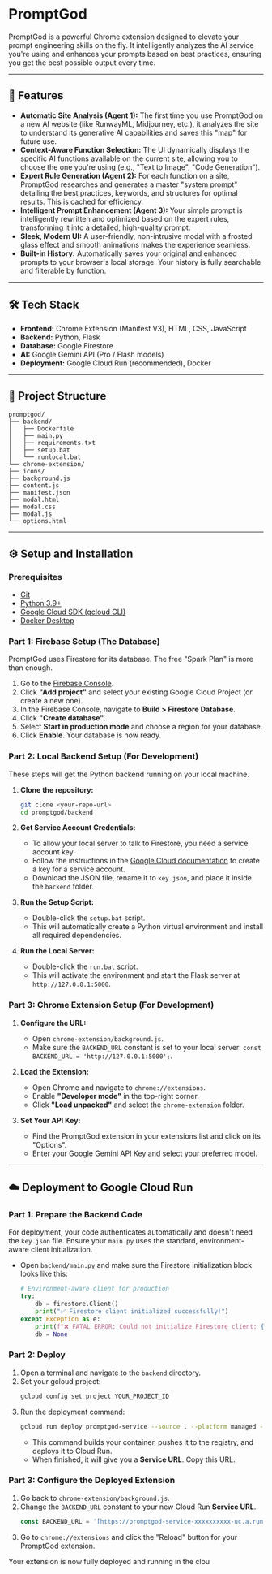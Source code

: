 #  PromptGod

PromptGod is a powerful Chrome extension designed to elevate your prompt engineering skills on the fly. It intelligently analyzes the AI service you're using and enhances your prompts based on best practices, ensuring you get the best possible output every time.

---
## 🚀 Features

* **Automatic Site Analysis (Agent 1):** The first time you use PromptGod on a new AI website (like RunwayML, Midjourney, etc.), it analyzes the site to understand its generative AI capabilities and saves this "map" for future use.
* **Context-Aware Function Selection:** The UI dynamically displays the specific AI functions available on the current site, allowing you to choose the one you're using (e.g., "Text to Image", "Code Generation").
* **Expert Rule Generation (Agent 2):** For each function on a site, PromptGod researches and generates a master "system prompt" detailing the best practices, keywords, and structures for optimal results. This is cached for efficiency.
* **Intelligent Prompt Enhancement (Agent 3):** Your simple prompt is intelligently rewritten and optimized based on the expert rules, transforming it into a detailed, high-quality prompt.
* **Sleek, Modern UI:** A user-friendly, non-intrusive modal with a frosted glass effect and smooth animations makes the experience seamless.
* **Built-in History:** Automatically saves your original and enhanced prompts to your browser's local storage. Your history is fully searchable and filterable by function.

---
## 🛠️ Tech Stack

* **Frontend:** Chrome Extension (Manifest V3), HTML, CSS, JavaScript
* **Backend:** Python, Flask
* **Database:** Google Firestore
* **AI:** Google Gemini API (Pro / Flash models)
* **Deployment:** Google Cloud Run (recommended), Docker


---
## 📂 Project Structure
```
promptgod/
├── backend/
│   ├── Dockerfile
│   ├── main.py
│   ├── requirements.txt
│   ├── setup.bat        
│   └── runlocal.bat      
└── chrome-extension/
├── icons/
├── background.js
├── content.js
├── manifest.json
├── modal.html
├── modal.css
├── modal.js
└── options.html
```

---
## ⚙️ Setup and Installation

### Prerequisites
* [Git](https://git-scm.com/)
* [Python 3.9+](https://www.python.org/)
* [Google Cloud SDK (gcloud CLI)](https://cloud.google.com/sdk/docs/install)
* [Docker Desktop](https://www.docker.com/products/docker-desktop/)

### Part 1: Firebase Setup (The Database)
PromptGod uses Firestore for its database. The free "Spark Plan" is more than enough.

1.  Go to the [Firebase Console](https://console.firebase.google.com/).
2.  Click **"Add project"** and select your existing Google Cloud Project (or create a new one).
3.  In the Firebase Console, navigate to **Build > Firestore Database**.
4.  Click **"Create database"**.
5.  Select **Start in production mode** and choose a region for your database.
6.  Click **Enable**. Your database is now ready.

### Part 2: Local Backend Setup (For Development)
These steps will get the Python backend running on your local machine.

1.  **Clone the repository:**
    ```sh
    git clone <your-repo-url>
    cd promptgod/backend
    ```

2.  **Get Service Account Credentials:**
    * To allow your local server to talk to Firestore, you need a service account key.
    * Follow the instructions in the [Google Cloud documentation](https://cloud.google.com/iam/docs/keys-create-delete#creating) to create a key for a service account.
    * Download the JSON file, rename it to `key.json`, and place it inside the `backend` folder.

3.  **Run the Setup Script:**
    * Double-click the `setup.bat` script.
    * This will automatically create a Python virtual environment and install all required dependencies.

4.  **Run the Local Server:**
    * Double-click the `run.bat` script.
    * This will activate the environment and start the Flask server at `http://127.0.0.1:5000`.

### Part 3: Chrome Extension Setup (For Development)
1.  **Configure the URL:**
    * Open `chrome-extension/background.js`.
    * Make sure the `BACKEND_URL` constant is set to your local server: `const BACKEND_URL = 'http://127.0.0.1:5000';`.

2.  **Load the Extension:**
    * Open Chrome and navigate to `chrome://extensions`.
    * Enable **"Developer mode"** in the top-right corner.
    * Click **"Load unpacked"** and select the `chrome-extension` folder.

3.  **Set Your API Key:**
    * Find the PromptGod extension in your extensions list and click on its "Options".
    * Enter your Google Gemini API Key and select your preferred model.

---
## ☁️ Deployment to Google Cloud Run

### Part 1: Prepare the Backend Code
For deployment, your code authenticates automatically and doesn't need the `key.json` file. Ensure your `main.py` uses the standard, environment-aware client initialization.

* Open `backend/main.py` and make sure the Firestore initialization block looks like this:
    ```python
    # Environment-aware client for production
    try:
        db = firestore.Client()
        print("✅ Firestore client initialized successfully!")
    except Exception as e:
        print(f"❌ FATAL ERROR: Could not initialize Firestore client: {e}")
        db = None
    ```

### Part 2: Deploy
1.  Open a terminal and navigate to the `backend` directory.
2.  Set your gcloud project:
    ```sh
    gcloud config set project YOUR_PROJECT_ID
    ```
3.  Run the deployment command:
    ```sh
    gcloud run deploy promptgod-service --source . --platform managed --region us-central1 --allow-unauthenticated
    ```
    * This command builds your container, pushes it to the registry, and deploys it to Cloud Run.
    * When finished, it will give you a **Service URL**. Copy this URL.

### Part 3: Configure the Deployed Extension
1.  Go back to `chrome-extension/background.js`.
2.  Change the `BACKEND_URL` constant to your new Cloud Run **Service URL**.
    ```javascript
    const BACKEND_URL = '[https://promptgod-service-xxxxxxxxxx-uc.a.run.app](https://promptgod-service-xxxxxxxxxx-uc.a.run.app)';
    ```
3.  Go to `chrome://extensions` and click the "Reload" button for your PromptGod extension.

Your extension is now fully deployed and running in the clou
